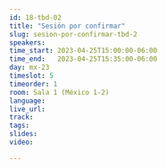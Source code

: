 ```yaml
---
id: 18-tbd-02
title: "Sesión por confirmar"
slug: sesion-por-confirmar-tbd-2
speakers:
time_start: 2023-04-25T15:00:00-06:00
time_end:   2023-04-25T15:35:00-06:00
day: mx-23
timeslot: 5
timeorder: 1
room: Sala 1 (México 1-2)
language: 
live_url: 
track: 
tags:
slides: 
video: 

---
```



